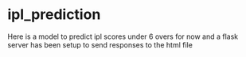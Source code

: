 # ipl_prediction
Here is a model to predict ipl scores under 6 overs for now and a flask server has been setup to send responses to the html file
